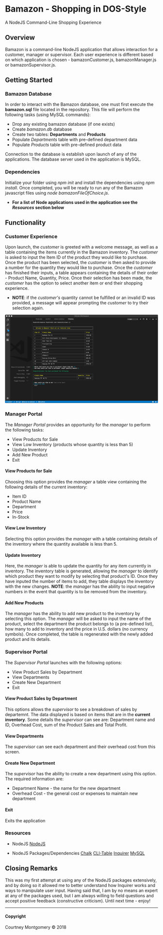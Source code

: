 # Bamazon - Shopping in DOS-Style

A NodeJS Command-Line Shopping Experience

## Overview

Bamazon is a command-line NodeJS application that allows interaction for a customer, manager or supervisor. Each user experience is different based on which application is chosen - bamazonCustomer.js, bamazonManager.js or bamazonSupervisor.js.

## Getting Started

### Bamazon Database

In order to interact with the Bamazon database, one must first execute the __bamazon.sql__ file located in the repository. This file will perform the following tasks (using MySQL commands):

* Drop any existing bamazon database (if one exists)
* Create _bamazon.db_ database
* Create two tables: __Departments__ and __Products__
* Populate _Departments_ table with pre-defined department data
* Populate _Products_ table with pre-defined product data

Connection to the database is establish upon launch of any of the applications. The database server used in the application is MySQL.

### Dependencies

Initialize your folder using _npm init_ and install the dependencies using _npm install_. Once completed, you will be ready to run any of the Bamazon javascript files using _node bamazonFileOfChoice.js_.

* __For a list of Node applications used in the application see the _Resources_ section below__

## Functionality

### Customer Experience

Upon launch, the _customer_ is greeted with a welcome message, as well as a table containing the items currently in the Bamazon inventory. The _customer_ is asked to input the Item ID of the product they would like to purchase. Once the product has been selected, the _customer_ is then asked to provide a number for the quantity they would like to purchase. Once the _customer_ has finished their inputs, a table appears containing the details of their order - Product Name, Quantity, Price. Once their selection has been made, the _customer_ has the option to select another item or end their shopping experience.

* __NOTE__: if the _customer's_ quantity cannot be fulfilled or an invalid ID was provided, a message will appear prompting the _customer_ to try their selection again.

![alt text](https://github.com/CourtneyDM/bamazon/blob/master/screenshots/customer-02.jpeg?raw=true "Customer Screen 01")

### Manager Portal

The _Manager Portal_ provides an opportunity for the _manager_ to perform the following tasks:

* View Products for Sale
* View Low Inventory (products whose quantity is less than 5)
* Update Inventory
* Add New Product
* Exit

#### View Products for Sale

Choosing this option provides the _manager_ a table view containing the following details of the current inventory:

* Item ID
* Product Name
* Department
* Price
* In-Stock

#### View Low Inventory

Selecting this option provides the _manager_ with a table containing details of the inventory where the quantity available is less than 5.

#### Update Inventory

Here, the _manager_ is able to update the quantity for any item currently in inventory. The inventory table is generated, allowing the _manager_ to identify which product they want to modify by selecting that product's ID. Once they have inputed the number of items to add, they table displays the inventory with the new changes. __NOTE__: the _manager_ has the ability to input negative numbers in the event that quantity is to be removed from the inventory.

#### Add New Products

The _manager_ has the ability to add new product to the inventory by selecting this option. The _manager_ will be asked to input the name of the product, select the department the product belongs to (a pre-defined list), how many to add to inventory and the price in U.S. dollars (no currency symbols). Once completed, the table is regenerated with the newly added product and its details.

### Supervisor Portal

The _Supervisor Portal_ launches with the following options:

* View Product Sales by Department
* View Departments
* Create New Department
* Exit

#### View Product Sales by Department

This options allows the _supervisor_ to see a breakdown of sales by departemnt. The data displayed is based on items that are in the __current inventory__. Some details the  _supervisor_ can see are: Department name and ID, Overhead Cost, sum of the Product Sales and Total Profit.

#### View Departments

The _supervisor_ can see each department and their overhead cost from this screen.

#### Create New Department

The _supervisor_ has the ability to create a new department using this option. The required information are:

* Department Name - the name for the new department
* Overhead Cost - the general cost or expenses to maintain new department

#### Exit

Exits the application

### Resources

* NodeJS
   [NodeJS](https://nodejs.org/en/)

* NodeJS Packages/Dependencies
   [Chalk](https://www.npmjs.com/package/chalk)
   [CLI-Table](https://www.npmjs.com/package/cli-table)
   [Inquirer](https://www.npmjs.com/package/inquirer)
   [MySQL](https://www.npmjs.com/package/mysql)


## Closing Remarks

This was my first attempt at using any of the NodeJS packages extensively, and by doing so it allowed me to better understand how Inquirer works and ways to manipulate user input. Having said that, I am by no means an expert at any of the packages used, but I am always willing to field questions and accept positive feedback (constructive criticism). Until next time - enjoy!

---

#### Copyright

<p>Courtney Montgomery &copy 2018</p>